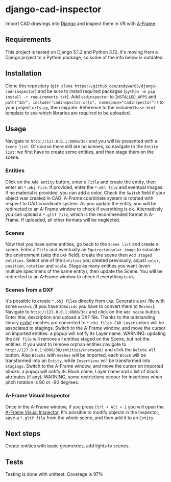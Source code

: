 # django-cad-inspector
Import CAD drawings into [Django](https://djangoproject.com) and inspect them in VR with [A-Frame](https://aframe.io/docs/1.6.0/introduction/)
## Requirements
This project is tested on Django 5.1.2 and Python 3.12. It's moving from a Django project to a Python package, so some of the info below is outdated.
## Installation
Clone this repository (`git clone https://github.com/andywar65/django-cad-inspector`) and be sure to install required packages (`python -m pip install -r requirements.txt`). Add `cadinspector` to `INSTALLED_APPS` and `path("3d/", include("cadinspector.urls", namespace="cadinspector"))` to your project `urls.py`, then migrate. Reference to the included `base.html` template to see which libraries are required to be uploaded.
## Usage
Navigate to `http://127.0.0.1:8000/3d/` and you will be presented with a `Scene list`. Of course there still are no scenes, so navigate to the `Entity list`: we first have to create some entities, and then stage them on the scene.
### Entities
Click on the `Add entity` button, enter a `Title` and create the entity, then enter an `*.obj file`. If provided, enter the `*.mtl file` and eventual images. If no material is provided, you can add a color. Check the `Switch` field if your object was created in CAD: A-Frame coordinate system is rotated with respect to CAD coordinate system. As you update the entity, you will be redirected to an A-Frame window to check if everything is ok.
Alternatively you can upload a `*.gltf file`, which is the recommended format in A-Frame. If uploaded, all other formats will be neglected.
### Scenes
Now that you have some entities, go back to the `Scene list` and create a scene. Enter a `Title` and eventually an `Equirectangular image` to simulate the environment (skip the `DXF` field), create the scene then `Add staged entities`. Select one of the `Entities` you created previously, adjust `color`, `position`, `rotation` and `scale`. Stage as many entities you want (even multiple specimens of the same entity), then update the Scene. You will be redirected to an A-Frame window to check if everything is ok.
### Scenes from a DXF
It's possible to create `*.obj files` directly from `CAD`. Generate a `DXF` file with some `meshes` (if you have `3DSolids` you have to convert them to `Meshes`). Navigate to `http://127.0.0.1:8000/3d/` and click on the `Add scene` button. Enter title, description and upload a DXF file. Thanks to the outstanding library [ezdxf](https://ezdxf.mozman.at/) meshes are converted to `*.obj files`. `CAD Layer` colors will be associated to stagings. Switch to the A-Frame window, and move the cursor on imported entities: a popup will notify its Layer name.
WARNING: updating the `DXF file` will remove all entities staged on the Scene, but not the entities. If you want to remove orphan entities navigate to `http://127.0.0.1:8000/3D/entities/unstaged/` and click the `Delete All` button.
Also `Blocks` with `meshes` will be imported, each `Block` will be transformed into an `Entity`, while `Insertions` will be transformed into `Stagings`. Switch to the A-Frame window, and move the cursor on imported blocks: a popup will notify its Block name, Layer name and a list of block attributes (if any).
WARNING, some restrictions occour for insertions when pitch rotation is 90 or -90 degrees.
### A-Frame Visual Inspector
Once in the A-Frame window, if you press `Ctrl + Alt + i` you will open the [A-Frame Visual Inspector](https://aframe.io/docs/1.6.0/introduction/visual-inspector-and-dev-tools.html). It's possible to modify objects in the Inspector, save a `*.gltf file` from the whole scene, and then add it to an `Entity`.
## Next steps
Create entities with basic geometries, add lights to scenes.
## Tests
Testing is done with unittest. Coverage is 97%
